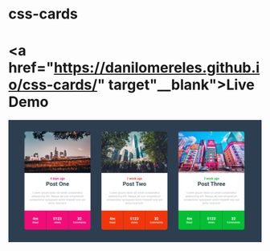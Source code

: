 # css-cards
# <a href="https://danilomereles.github.io/css-cards/" target"__blank">Live Demo</a>
<img src="https://github.com/DaniloMereles/css-cards/blob/main/img/readme.png"/>
